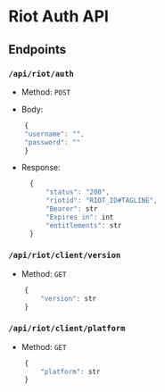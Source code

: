 # Riot Auth API

## Endpoints
### `/api/riot/auth`

- Method: `POST`

- Body:
```js
    {
    "username": "",
    "password": ""
    }

  ```
- Response:

  ```js
    {
        "status": "200",
        "riotid": "RIOT_ID#TAGLINE",
        "Bearer": str
        "Expires in": int
        "entitlements": str
    }
  ```

### `/api/riot/client/version`

- Method: `GET`

```js
    {
        "version": str
    }

```

### `/api/riot/client/platform`

- Method: `GET`

```js
    {
        "platform": str
    }

```